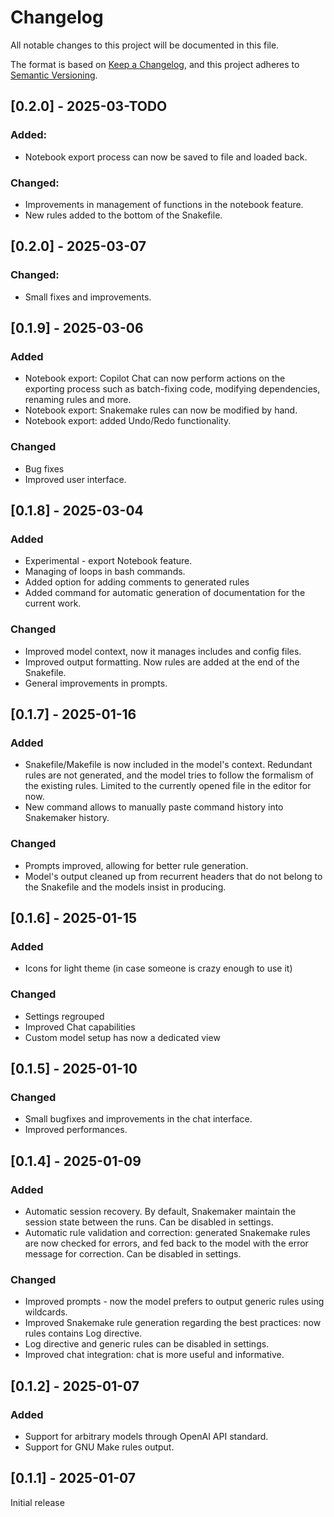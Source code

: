 # Changelog

All notable changes to this project will be documented in this file.

The format is based on [Keep a Changelog](https://keepachangelog.com/en/1.1.0/),
and this project adheres to [Semantic Versioning](https://semver.org/spec/v2.0.0.html).


## [0.2.0] - 2025-03-TODO

### Added:
- Notebook export process can now be saved to file and loaded back.

### Changed:
- Improvements in management of functions in the notebook feature.
- New rules added to the bottom of the Snakefile.


## [0.2.0] - 2025-03-07

### Changed:
- Small fixes and improvements.

## [0.1.9] - 2025-03-06

### Added
- Notebook export: Copilot Chat can now perform actions on the exporting process such as batch-fixing code, modifying dependencies, renaming rules and more.
- Notebook export: Snakemake rules can now be modified by hand.
- Notebook export: added Undo/Redo functionality.

### Changed
- Bug fixes
- Improved user interface.

## [0.1.8] - 2025-03-04

### Added
- Experimental - export Notebook feature.
- Managing of loops in bash commands.
- Added option for adding comments to generated rules
- Added command for automatic generation of documentation for the current work.

### Changed
- Improved model context, now it manages includes and config files.
- Improved output formatting. Now rules are added at the end of the Snakefile.
- General improvements in prompts.

## [0.1.7] - 2025-01-16

### Added 

- Snakefile/Makefile is now included in the model's context. Redundant rules are not generated, and the model tries to follow the formalism of the existing rules. Limited to the currently opened file in the editor for now.
- New command allows to manually paste command history into Snakemaker history.

### Changed

- Prompts improved, allowing for better rule generation.
- Model's output cleaned up from recurrent headers that do not belong to the Snakefile and the models insist in producing.

## [0.1.6] - 2025-01-15

### Added

- Icons for light theme (in case someone is crazy enough to use it)

### Changed

- Settings regrouped
- Improved Chat capabilities
- Custom model setup has now a dedicated view

## [0.1.5] - 2025-01-10

### Changed

- Small bugfixes and improvements in the chat interface.
- Improved performances.

## [0.1.4] - 2025-01-09

### Added

- Automatic session recovery. By default, Snakemaker maintain the session state between the runs. Can be disabled in settings.
- Automatic rule validation and correction: generated Snakemake rules are now checked for errors, and fed back to the model with the error message for correction. Can be disabled in settings.

### Changed

- Improved prompts - now the model prefers to output generic rules using wildcards.
- Improved Snakemake rule generation regarding the best practices: now rules contains Log directive. 
- Log directive and generic rules can be disabled in settings.
- Improved chat integration: chat is more useful and informative.


## [0.1.2] - 2025-01-07

### Added

- Support for arbitrary models through OpenAI API standard.
- Support for GNU Make rules output.


## [0.1.1] - 2025-01-07
Initial release